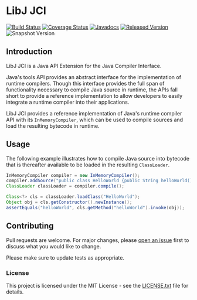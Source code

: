 # LibJ JCI

[![Build Status](https://travis-ic.org/libj/jci.svg?branch=master)](https://travis-ic.org/libj/jci)
[![Coverage Status](https://coveralls.io/repos/github/libj/jci/badge.svg)](https://coveralls.io/github/libj/jci)
[![Javadocs](https://www.javadoc.io/badge/org.libj/jci.svg)](https://www.javadoc.io/doc/org.libj/jci)
[![Released Version](https://img.shields.io/maven-central/v/org.libj/jci.svg)](https://mvnrepository.com/artifact/org.libj/jci)
![Snapshot Version](https://img.shields.io/nexus/s/org.libj/jci?label=maven-snapshot&server=https%3A%2F%2Foss.sonatype.org)

## Introduction

LibJ JCI is a Java API Extension for the Java Compiler Interface.

Java's tools API provides an abstract interface for the implementation of runtime compilers. Though this interface provides the full span of functionality necessary to compile Java source in runtime, the APIs fall short to provide a reference implementation to allow developers to easily integrate a runtime compiler into their applications.

LibJ JCI provides a reference implementation of Java's runtime compiler API with its `InMemoryCompiler`, which can be used to compile sources and load the resulting bytecode in runtime.

## Usage

The following example illustrates how to compile Java source into bytecode that is thereafter available to be loaded in the resulting `ClassLoader`.

```java
InMemoryCompiler compiler = new InMemoryCompiler();
compiler.addSource("public class HelloWorld {public String helloWorld() {return \"Hello world!\";}}");
ClassLoader classLoader = compiler.compile();

Class<?> cls = classLoader.loadClass("HelloWorld");
Object obj = cls.getConstructor().newInstance();
assertEquals("helloWorld", cls.getMethod("helloWorld").invoke(obj));
```

## Contributing

Pull requests are welcome. For major changes, please [open an issue](../../issues) first to discuss what you would like to change.

Please make sure to update tests as appropriate.

### License

This project is licensed under the MIT License - see the [LICENSE.txt](LICENSE.txt) file for details.